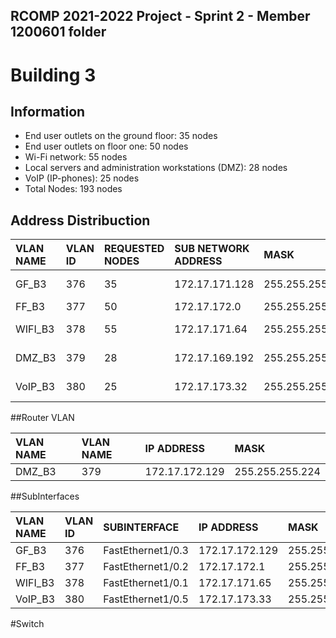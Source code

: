 ## RCOMP 2021-2022 Project - Sprint 2 - Member 1200601 folder

# Building 3

## Information

- End user outlets on the ground floor: 35 nodes
- End user outlets on floor one: 50 nodes
- Wi-Fi network: 55 nodes
- Local servers and administration workstations (DMZ): 28 nodes
- VoIP (IP-phones): 25 nodes
- Total Nodes: 193 nodes

## Address Distribuction

| VLAN NAME | VLAN ID | REQUESTED NODES | SUB NETWORK ADDRESS | MASK            | ADDRESS RANGE      | NETWORK ADDRESS | BROADCAST ADDRESS | FIRST VALID NODE ADDRESS | LAST VALID NODE ADDRESS |
|:----------|:--------|:----------------|:--------------------|:----------------|:-------------------|:----------------|:------------------|:-------------------------|:------------------------|
| GF_B3     | 376     | 35              | 172.17.171.128      | 255.255.255.192 | 172.17.171.128-163 | 172.17.171.129  | 172.17.171.128    | 172.17.171.130           | 172.17.171.162          |
| FF_B3     | 377     | 50              | 172.17.172.0        | 255.255.255.192 | 172.17.172.0-50    | 172.17.172.1    | 172.17.172.0      | 172.17.172.2             | 172.17.172.49           |
| WIFI_B3   | 378     | 55              | 172.17.171.64       | 255.255.255.192 | 172.17.171.64-119  | 172.17.171.65   | 172.17.171.64     | 172.17.171.66            | 172.17.171.118          |
| DMZ_B3    | 379     | 28              | 172.17.169.192      | 255.255.255.224 | 172.17.169.192-220 | 172.17.169.193  | 172.17.169.192    | 172.17.169.194           | 172.17.169.219          |
| VoIP_B3   | 380     | 25              | 172.17.173.32       | 255.255.255.224 | 172.17.173.32-57   | 172.17.173.33   | 172.17.173.32     | 172.17.173.34            | 172.17.173.56           |

##Router VLAN

| VLAN NAME | VLAN NAME | IP ADDRESS     | MASK            |
|:----------|:----------|:---------------|:----------------|
| DMZ_B3    | 379       |  172.17.172.129 | 255.255.255.224 |

##SubInterfaces

| VLAN NAME | VLAN ID | SUBINTERFACE                               | IP ADDRESS     | MASK            |
|:----------|:--------|:-------------------------------------------|:---------------|:----------------|
| GF_B3     | 376     | FastEthernet1/0.3                          | 172.17.172.129 | 255.255.255.192 |
| FF_B3     | 377     | FastEthernet1/0.2                          | 172.17.172.1   | 255.255.255.192 |
| WIFI_B3   | 378     | FastEthernet1/0.1                          | 172.17.171.65  | 255.255.255.192 |
| VoIP_B3   | 380     | FastEthernet1/0.5                          | 172.17.173.33  | 255.255.255.224 |

#Switch







